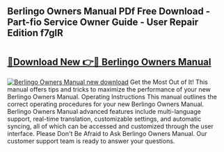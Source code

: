 ## Berlingo Owners Manual PDf Free Download - Part-fio Service Owner Guide - User Repair Edition f7glR

# <h2><a href="http://bc73848.oget.top/?id=Berlingo+Owners+Manual">🔗Download New 👉🔴 Berlingo Owners Manual</a></h2>

[![Berlingo Owners Manual new download](https://i.imgur.com/5g1atiW.png)](http://bc73848.oget.top/?id=Berlingo+Owners+Manual)
Get the Most Out of It! This manual offers tips and tricks to maximize the performance of your new Berlingo Owners Manual. Operating Instructions This manual outlines the correct operating procedures for your new Berlingo Owners Manual. Berlingo Owners Manual advanced features include multi-language support, real-time translation, customizable settings, and automatic syncing, all of which can be accessed and customized through the user interface. Please Don't Be Afraid to Ask Berlingo Owners Manual. Our customer support team is ready to answer your questions.
